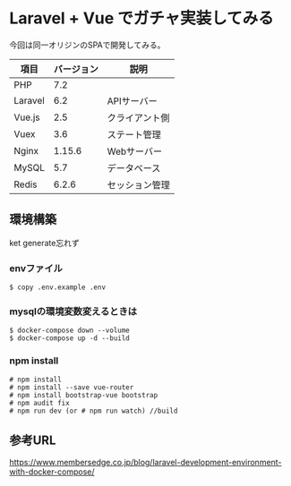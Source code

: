 # Laravel + Vue でガチャ実装してみる
今回は同一オリジンのSPAで開発してみる。

|項目|バージョン|説明|
|--|--|--|
|PHP|7.2||
|Laravel|6.2|APIサーバー|
|Vue.js|2.5|クライアント側|
|Vuex|3.6|ステート管理|
|Nginx|1.15.6|Webサーバー|
|MySQL|5.7|データベース|
|Redis|6.2.6|セッション管理|


## 環境構築

ket generate忘れず

### envファイル
```
$ copy .env.example .env
```

### mysqlの環境変数変えるときは
```
$ docker-compose down --volume
$ docker-compose up -d --build
```

### npm install
```
# npm install
# npm install --save vue-router
# npm install bootstrap-vue bootstrap
# npm audit fix
# npm run dev (or # npm run watch) //build
```

## 参考URL
https://www.membersedge.co.jp/blog/laravel-development-environment-with-docker-compose/
